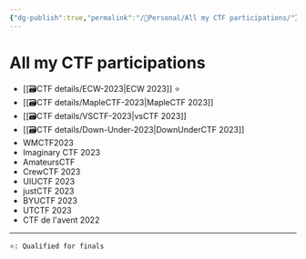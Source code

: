 ```yaml
---
{"dg-publish":true,"permalink":"/👀Personal/All my CTF participations/"}
---
```


# All my CTF participations
- [[🗃CTF  details/ECW-2023\|ECW 2023]] ⭐
- [[🗃CTF  details/MapleCTF-2023\|MapleCTF 2023]]
- [[🗃CTF  details/VSCTF-2023\|vsCTF 2023]]
- [[🗃CTF  details/Down-Under-2023\|DownUnderCTF 2023]]
- WMCTF2023
- Imaginary CTF 2023
- AmateursCTF
- CrewCTF 2023
- UIUCTF 2023
- justCTF 2023
- BYUCTF 2023
- UTCTF 2023
- CTF de l'avent 2022

---

	⭐: Qualified for finals